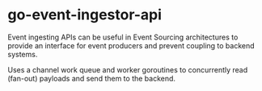 # go-event-ingestor-api

Event ingesting APIs can be useful in Event Sourcing architectures to provide an interface for event producers and prevent coupling to backend systems.

Uses a channel work queue and worker goroutines to concurrently read (fan-out) payloads and send them to the backend.
